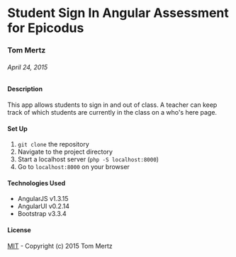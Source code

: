 # Student Sign In Angular Assessment for Epicodus

### Tom Mertz

###### April 24, 2015

#### Description

This app allows students to sign in and out of class. A teacher can keep track of which students are currently in the class on a who's here page.

#### Set Up

1. `git clone` the repository
2. Navigate to the project directory
3. Start a localhost server (`php -S localhost:8000`)
4. Go to `localhost:8000` on your browser

#### Technologies Used

* AngularJS v1.3.15
* AngularUI v0.2.14
* Bootstrap v3.3.4

#### License

[MIT](https://gist.github.com/tfmertz/f59650110a594d4e226b) - Copyright (c) 2015 Tom Mertz
